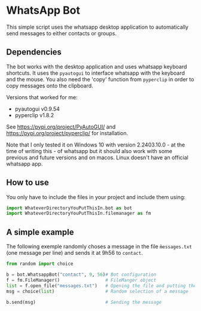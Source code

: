 # WhatsApp Bot

This simple script uses the whatsapp desktop application to automatically send messages to either contacts or groups.

## Dependencies

The bot works with the desktop application and uses whatsapp keyboard shortcuts. It uses the `pyautogui` to interface whatsapp with the keyboard and the mouse. You also need the 'copy' function from `pyperclip` in order to copy messages onto the clipboard.

Versions that worked for me:
- pyautogui v0.9.54
- pyperclip v1.8.2

See https://pypi.org/project/PyAutoGUI/ and https://pypi.org/project/pyperclip/ for installation.

Note that I only tested it on Windows 10 with version 2.2403.10.0 - at the time of writing this - of whatsapp but it should also work with some previous and future versions and on macos. Linux doesn't have an official whatsapp app.

## How to use

You only have to include the files in your project and include them using:
```python
import WhateverDirectoryYouPutThisIn.bot as bot
import WhateverDirectoryYouPutThisIn.filemanager as fm
```

## A simple example

The following exemple randomly choses a message in the file `m̀essages.txt` (one message per line) and sends it at 9h56 to `contact`.
```python
from random import choice

b = bot.WhatsappBot("contact", 9, 56)# Bot configuration
f = fm.FileManager()                 # FileManger object 
list = f.open_file("messages.txt")   # Opening the file and putting the messages in `list`
msg = choice(list)                   # Random selection of a message

b.send(msg)                          # Sending the message
```
